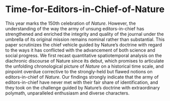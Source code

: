 # Time-for-Editors-in-Chief-of-Nature
This year marks the 150th celebration of _Nature_. However, the understanding of the way the army of unsung editors-in-chief has strengthened and enriched the integrity and quality of the journal under the umbrella of its original mission remains nominal rather than substantial. This paper scrutinizes the chief vehicle guided by Nature’s doctrine with regard to the ways it has conflicted with the advancement of both science and social progress. We first recast quantitative spatiotemporal analysis on the diachronic discourse of Nature since its debut, which promises to articulate the unfolding chronological picture of _Nature_ on a historical time scale, and pinpoint overdue corrective to the strongly-held but flawed notions on editors-in-chief of _Nature_. Our findings strongly indicate that the army of editors-in-chief have never met with their fair share of identification, and they took on the challenge guided by Nature’s doctrine with extraordinary polymath, unparalleled enthusiasm and diverse characters.
